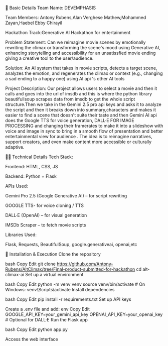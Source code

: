 📌 Basic Details
Team Name: DEVEMPHASIS

Team Members: Antony Rubens,Alan Verghese Mathew,Mohammed Zayan,Haebel Ebby Chirayil 

Hackathon Track:Generative AI Hackathon for entertainment

Problem Statement:
Can we reimagine movie scenes by emotionally rewriting the climax or transforming the scene's mood using Generative AI, enhancing storytelling and accessibility for an unsatissfied movie ending giving a creative tool to the user/audience.

Solution:
An AI system that takes in movie scripts, detects a target scene, analyzes the emotion, and regenerates the climax or context (e.g., changing a sad ending to a happy one) using AI api 's other AI tools

Project Description:
Our project allows users to select a  movie and then it calls and goes into the url of imsdb and this is where the python library beautifullsoup scrapes data from imsdb to get the whole script structure.Then we take in the Gemini 2.5 pro api keys and asks it to analyze the script and then it breaks down into summary,characters and makes it easier to find a scene that doesn't suite their taste and then Gemini AI api does the  Google TTS for voice generation,  DALL·E FOR IMAGE PROCESSING and changing their framerates to make it into a slideshow with voice and image in sync to bring in a smooth flow of presentation and better entertainmental view for audience  . The idea is to reimagine narratives, support creators, and even make content more accessible or culturally adaptive.

🧑‍💻 Technical Details
Tech Stack:

Frontend: HTML, CSS, JS

Backend: Python + Flask

APIs Used:

Gemini Pro 2.5 (Google Generative AI) – for script rewriting

GOOGLE TTS- for voice cloning / TTS

DALL·E (OpenAI) – for visual generation

IMSDb Scraper – to fetch movie scripts

Libraries Used:

Flask, Requests, BeautifulSoup, google.generativeai, openai,etc 






🚀 Installation & Execution
Clone the repository

bash
Copy
Edit
git clone https://github.com/Antony-Rubens/AltClimax/tree/Final-product-submitted-for-hackathon
cd alt-climax-ai
Set up a virtual environment

bash
Copy
Edit
python -m venv venv
source venv/bin/activate  # On Windows: venv\Scripts\activate
Install dependencies

bash
Copy
Edit
pip install -r requirements.txt
Set up API keys


Create a .env file and add:
env
Copy
Edit
GOOGLE_API_KEY=your_gemini_api_key
OPENAI_API_KEY=your_openai_key  # Optional for DALL·E
Run the Flask app

bash
Copy
Edit
python app.py


Access the web interface


